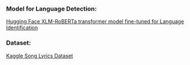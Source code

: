 ### Model for Language Detection:
[Hugging Face XLM-RoBERTa transformer model fine-tuned for Language Identification](https://huggingface.co/papluca/xlm-roberta-base-language-detection)

### Dataset:
[Kaggle Song Lyrics Dataset](https://www.kaggle.com/datasets/deepshah16/song-lyrics-dataset)


